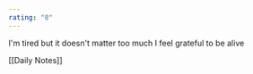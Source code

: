 ```yaml
---
rating: "8"
---
```

I'm tired but it doesn't matter too much
I feel grateful to be alive

[[Daily Notes]]